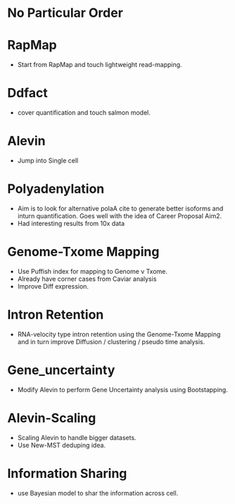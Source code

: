 No Particular Order
=====
# RapMap
* Start from RapMap and touch lightweight read-mapping.

# Ddfact
* cover quantification and touch salmon model.

# Alevin
* Jump into Single cell

# Polyadenylation
* Aim is to look for alternative polaA cite to generate better isoforms and inturn quantification. Goes well with the idea of Career Proposal Aim2.
* Had interesting results from 10x data

# Genome-Txome Mapping
* Use Puffish index for mapping to Genome v Txome.
* Already have corner cases from Caviar analysis
* Improve Diff expression.

# Intron Retention
* RNA-velocity type intron retention using the Genome-Txome Mapping and in turn improve Diffusion / clustering / pseudo time analysis.

# Gene_uncertainty
* Modify Alevin to perform Gene Uncertainty analysis using Bootstapping.

# Alevin-Scaling
* Scaling Alevin to handle bigger datasets.
* Use New-MST deduping idea.

# Information Sharing
* use Bayesian model to shar the information across cell.
